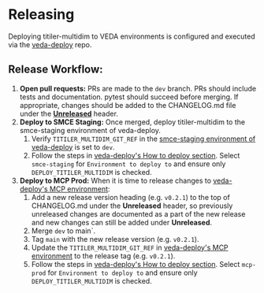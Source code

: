 # Releasing

Deploying titiler-multidim to VEDA environments is configured and executed via the [veda-deploy](https://github.com/NASA-IMPACT/veda-deploy) repo.

## Release Workflow:

1. **Open pull requests:** PRs are made to the `dev` branch. PRs should include tests and documentation. pytest should succeed before merging. If appropriate, changes should be added to the CHANGELOG.md file under the [**Unreleased**](https://github.com/developmentseed/titiler-multidim/blob/remove-automated-deployment-actions/CHANGELOG.md#unreleased) header.
2. **Deploy to SMCE Staging:** Once merged, deploy titiler-multidim to the smce-staging environment of veda-deploy.
    1. Verify `TITILER_MULTIDIM_GIT_REF` in the [smce-staging environment of veda-deploy](https://github.com/NASA-IMPACT/veda-deploy/settings/environments/4556936903/edit) is set to `dev`.
    2. Follow the steps in [veda-deploy's How to deploy section](https://github.com/NASA-IMPACT/veda-deploy?tab=readme-ov-file#how-to-deploy). Select `smce-staging` for `Environment to deploy to` and ensure only `DEPLOY_TITILER_MULTIDIM` is checked.
3. **Deploy to MCP Prod:** When it is time to release changes to [veda-deploy's MCP environment](https://github.com/NASA-IMPACT/veda-deploy/settings/environments/2525365130/edit):
    1. Add a new release version heading (e.g. `v0.2.1`) to the top of CHANGELOG.md under the **Unreleased** header, so previously unreleased changes are documented as a part of the new release and new changes can still be added under **Unreleased**.
    2. Merge `dev` to main`.
    3. Tag `main` with the new release version (e.g. `v0.2.1`).
    4. Update the `TITILER_MULTIDIM_GIT_REF` in [veda-deploy's MCP environment](https://github.com/NASA-IMPACT/veda-deploy/settings/environments/2525365130/edit) to the release tag (e.g. `v0.2.1`).
    5. Follow the steps in [veda-deploy's How to deploy section](https://github.com/NASA-IMPACT/veda-deploy?tab=readme-ov-file#how-to-deploy). Select `mcp-prod` for `Environment to deploy to` and ensure only `DEPLOY_TITILER_MULTIDIM` is checked.

